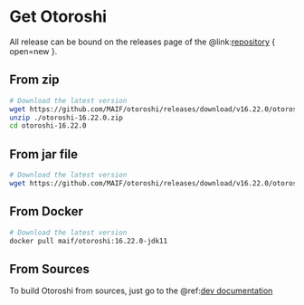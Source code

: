 # Get Otoroshi

All release can be bound on the releases page of the @link:[repository](https://github.com/MAIF/otoroshi/releases) { open=new }.

## From zip

```sh
# Download the latest version
wget https://github.com/MAIF/otoroshi/releases/download/v16.22.0/otoroshi-16.22.0.zip
unzip ./otoroshi-16.22.0.zip
cd otoroshi-16.22.0
```

## From jar file

```sh
# Download the latest version
wget https://github.com/MAIF/otoroshi/releases/download/v16.22.0/otoroshi.jar
```

## From Docker

```sh
# Download the latest version
docker pull maif/otoroshi:16.22.0-jdk11
```

## From Sources

To build Otoroshi from sources, just go to the @ref:[dev documentation](../dev.md)
